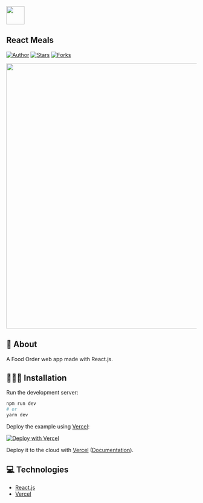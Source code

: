 <img src="public/favicon.ico" width="48"/>
  
  
## React Meals

[![Author](https://img.shields.io/badge/author-lucaspassini-191F2B?style=flat-square)](https://github.com/lucaspassini)
[![Stars](https://img.shields.io/github/stars/lucaspassini/react-meals?color=191F2B&style=flat-square)](https://github.com/lucaspassini/react-meals/stargazers)
[![Forks](https://img.shields.io/github/forks/lucaspassini/react-meals?color=%23191F2B&style=flat-square)](https://github.com/lucaspassini/react-meals/network/members)

<p align="left">
<img src="https://user-images.githubusercontent.com/47937044/161846568-35e1282c-8fcb-4780-9e63-26eee2f1b2cc.png" width="700" alt="" />

## 📕 About

A Food Order web app made with React.js.

## 🧑🏻‍💻 Installation

Run the development server:

```bash
npm run dev
# or
yarn dev
```

Deploy the example using [Vercel](https://vercel.com?utm_source=github&utm_medium=readme&utm_campaign=next-example):

[![Deploy with Vercel](https://vercel.com/button)](https://vercel.com/new/git/external?repository-url=https://github.com/vercel/next.js/tree/canary/examples/with-tailwindcss&project-name=with-tailwindcss&repository-name=with-tailwindcss)

Deploy it to the cloud with [Vercel](https://vercel.com/new?utm_source=github&utm_medium=readme&utm_campaign=next-example) ([Documentation](https://nextjs.org/docs/deployment)).

## 💻 Technologies

- [React.js](https://beta.reactjs.org/)
- [Vercel](https://vercel.com/docs)
